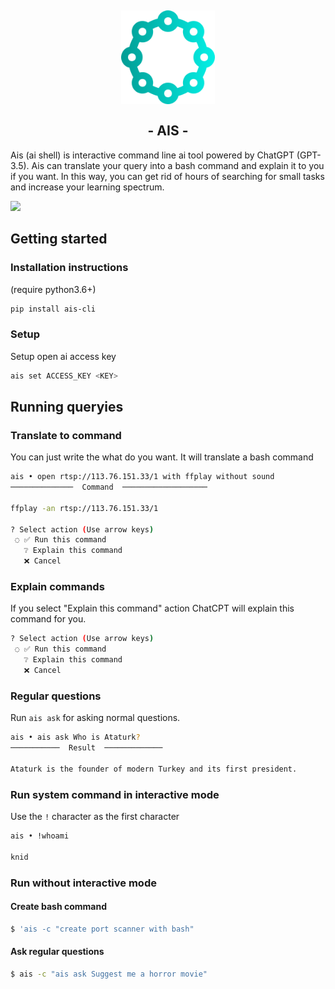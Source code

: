 
<h2 align="center">
<img height="150" src="https://raw.githubusercontent.com/knid/ais/master/docs/icon.png" />
    <br>
<br>
- AIS -
</h2>


<div align="center">
<!---
<a href="https://www.buymeacoffee.com/knid"><img src="https://www.buymeacoffee.com/assets/img/custom_images/orange_img.png"/></a>
-->
</div>


Ais (ai shell) is interactive command line ai tool powered by ChatGPT (GPT-3.5). Ais can translate your query into a bash command and explain it to you if you want. In this way, you can get rid of hours of searching for small tasks and increase your learning spectrum.

<a href="https://asciinema.org/a/574737" target="_blank"><img src="https://asciinema.org/a/574737.svg" /></a>


## Getting started

### Installation instructions
(require python3.6+)


```bash
pip install ais-cli
```


### Setup
Setup open ai access key
```bash
ais set ACCESS_KEY <KEY>
```

## Running queryies

### Translate to command
You can just write the what do you want. It will translate a bash command

```bash
ais • open rtsp://113.76.151.33/1 with ffplay without sound
──────────────  Command  ───────────────────

ffplay -an rtsp://113.76.151.33/1

? Select action (Use arrow keys)
 ◌ ✅ Run this command
   ❔ Explain this command
   ❌ Cancel
```

### Explain commands
If you select "Explain this command" action ChatCPT will explain this command for you.

```bash
? Select action (Use arrow keys)
 ◌ ✅ Run this command
   ❔ Explain this command
   ❌ Cancel
```
<!-- ```bash -->
<!-- ais • make 2x faster video.mp4 -->
<!-- ──────────────────  Command  ─────────────────── -->
<!---->
<!-- ffmpeg -i video.mp4 -filter:v "setpts=0.5*PTS" -an output.mp4 -->
<!---->
<!-- ? Select action ❔ Explain this command -->
<!---->
<!-- ──────────────────  Explain  ──────────────────── -->
<!---->
<!-- This is a command for using ffmpeg to manipulate a video file  -->
<!-- called "video.mp4". The "-filter:v" option is used to apply a video filter, -->
<!-- in this case "setpts=0.5*PTS", which will change the playback speed of the video. -->
<!-- The resulting video will have no audio, as indicated  -->
<!-- by the "-an" option. The output file will be called "output.mp4". -->
<!-- ``` -->

### Regular questions
Run `ais ask` for asking normal questions.

```bash
ais • ais ask Who is Ataturk?
───────────  Result  ─────────────

Ataturk is the founder of modern Turkey and its first president.
```

### Run system command in interactive mode
Use the `!` character as the first character
```bash
ais • !whoami

knid
```

### Run without interactive mode

#### Create bash command
```bash
$ 'ais -c "create port scanner with bash"
```
#### Ask regular questions
```bash
$ ais -c "ais ask Suggest me a horror movie"
```
